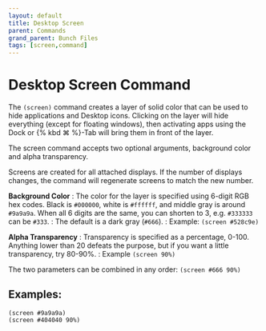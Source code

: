 ```yaml
---
layout: default
title: Desktop Screen
parent: Commands
grand_parent: Bunch Files
tags: [screen,command]
---
```

# Desktop Screen Command

The `(screen)` command creates a layer of solid color that can be used to hide applications and Desktop icons. Clicking on the layer will hide everything (except for floating windows), then activating apps using the Dock or {% kbd ⌘ %}-Tab will bring them in front of the layer.

The screen command accepts two optional arguments, background color and alpha transparency.

Screens are created for all attached displays. If the number of displays changes, the command will regenerate screens to match the new number.

__Background Color__
: The color for the layer is specified using 6-digit RGB hex codes. Black is `#000000`, white is `#ffffff`, and middle gray is around `#9a9a9a`. When all 6 digits are the same, you can shorten to 3, e.g. `#333333` can be `#333`.
: The default is a dark gray (`#666`).
: Example: `(screen #528c9e)`

__Alpha Transparency__
: Transparency is specified as a percentage, 0-100. Anything lower than 20 defeats the purpose, but if you want a little transparency, try 80-90%.
: Example `(screen 90%)`

The two parameters can be combined in any order: `(screen #666 90%)`

## Examples:

```bunch
(screen #9a9a9a)
(screen #404040 90%)
```

